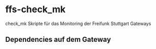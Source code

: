 # ffs-check_mk
check_mk Skripte für das Monitoring der Freifunk Stuttgart Gateways

## Dependencies auf dem Gateway
